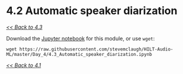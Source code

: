 

# 4.2 Automatic speaker diarization

[*<< Back to 4.3*](4.3.md)

Download the [Jupyter notebook](https://github.com/stevemclaugh/HILT-Audio-ML/blob/master/Day_4/4.3_Automatic_speaker_diarization.ipynb) for this module, or use `wget`:

```
wget https://raw.githubusercontent.com/stevemclaugh/HILT-Audio-ML/master/Day_4/4.3_Automatic_speaker_diarization.ipynb
```

[*<< Back to 4.1*](4.1.md)


